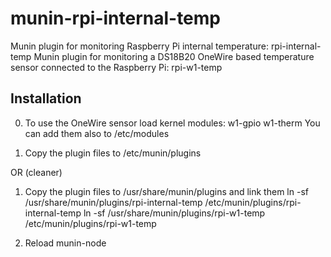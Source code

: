 munin-rpi-internal-temp
=======================

Munin plugin for monitoring Raspberry Pi internal temperature: rpi-internal-temp
Munin plugin for monitoring a DS18B20 OneWire based temperature sensor connected to the Raspberry Pi: rpi-w1-temp

Installation
------------

0. To use the OneWire sensor load kernel modules: w1-gpio w1-therm
You can add them also to /etc/modules

1. Copy the plugin files to /etc/munin/plugins

OR (cleaner)

1. Copy the plugin files to /usr/share/munin/plugins and link them
ln -sf /usr/share/munin/plugins/rpi-internal-temp /etc/munin/plugins/rpi-internal-temp
ln -sf /usr/share/munin/plugins/rpi-w1-temp /etc/munin/plugins/rpi-w1-temp

2. Reload munin-node

